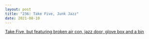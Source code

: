 ```yaml
---
layout: post
title: "236: Take Five, Junk Jazz"
date: 2021-08-10
---
```


[Take Five, but featuring broken air con, jazz door, glove box and a bin](https://youtu.be/WqpEQWRcQcw)
